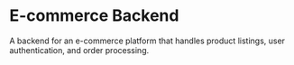 # E-commerce Backend

A backend for an e-commerce platform that handles product listings, user authentication, and order processing.
